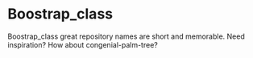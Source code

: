 # Boostrap_class
Boostrap_class great repository names are short and memorable. Need inspiration? How about congenial-palm-tree?
